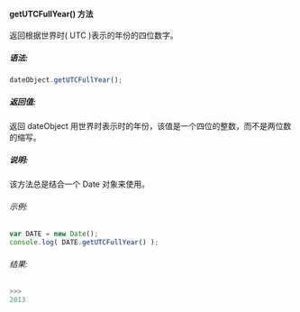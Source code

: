 #### getUTCFullYear() 方法

  返回根据世界时( UTC )表示的年份的四位数字。

##### 语法:

  ```javascript
  dateObject.getUTCFullYear();
  ```

##### 返回值:

  返回 dateObject 用世界时表示时的年份，该值是一个四位的整数，而不是两位数的缩写。

##### 说明:

  该方法总是结合一个 Date 对象来使用。

###### 示例:

  ```javascript
  var DATE = new Date();
  console.log( DATE.getUTCFullYear() );
  ```

###### 结果:

  ```javascript
  >>>
  2013
  ```
